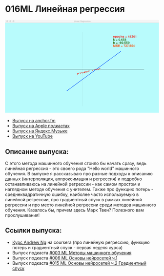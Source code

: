 # 016ML Линейная регрессия

<img src="foto/linear_regression.gif" width="600"/>

- [Выпуск на anchor.fm](https://anchor.fm/kmsrus/episodes/016-ML-eo11mr)
- [Выпуск на Apple подкастах](https://podcasts.apple.com/ru/podcast/machine-learning-podcast/id1495052772?l=en&i=1000502967126)
- [Выпуск на Яндекс.Музыке](https://music.yandex.ru/album/9781458/track/75346293)
- [Выпуск на YouTube](https://youtu.be/Bbvw7mYkVrE)

## Описание выпуска:

С этого метода машинного обучения стоило бы начать сразу, ведь линейная регрессия -  это своего рода "Hello world" машинного обучения. В выпуске я рассказываю про разные подходы к описанию данных (интерполяция, аппроксимация и регрессия) и подробно останавливаюсь на линейной регрессии - как самом простом и наглядном методе обучения с учителем. Также про функцию потерь - среднеквадратичную ошибку, наиболее часто используемую в линейной регрессии, про градиентный спуск в рамках линейной регрессии и про место линейной регрессии среди методов машинного обучения. Казалось бы, причем здесь Марк Твен? Полезного вам прослушивания!

## Ссылки выпуска:

- [Курс Andrew Ng](https://www.coursera.org/learn/machine-learning) на coursera (про линейную регрессию, функцию потерь и градиентный спуск - первая неделя курса)
- Выпуск подкаста [#003 ML Методы машинного обучения](https://anchor.fm/kmsrus/episodes/003-ML-eb2mei)
- Выпуск подкаста [#006 ML Основы нейросетей ч.1](https://anchor.fm/kmsrus/episodes/006-ML----1-ejthqa)
- Выпуск подкаста [#015 ML Основы нейросетей ч.2 Градиентный спуск](https://anchor.fm/kmsrus/episodes/015-ML----2-enljpl)
